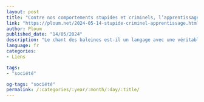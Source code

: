 ```yaml
---
layout: post
title: "Contre nos comportements stupides et criminels, l’apprentissage"
link: "https://ploum.net/2024-05-14-stupide-criminel-apprentissage.html"
author: Ploum
published_date: "14/05/2024"
description: "Le chant des baleines est-il un langage avec une véritable grammaire et une signification précise ? Ou bien est-ce un chant « musical », émotionnel ? Nous n’en savons encore rien. Et c’est extrêmement difficile d’apprendre leur langage, car nous n’avons pas de conversation. Nous ne faisons que les écouter, nous n’avons aucun point de référence."
language: fr
categories:
- Liens

tags:
- "société"

og-tags: "société"
permalink: /:categories/:year/:month/:day/:title/
---
```

